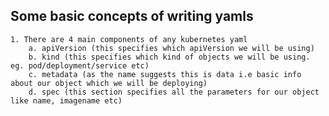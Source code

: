 ## Some basic concepts of writing yamls

	1. There are 4 main components of any kubernetes yaml
		a. apiVersion (this specifies which apiVersion we will be using)
		b. kind (this specifies which kind of objects we will be using. eg. pod/deployment/service etc)
		c. metadata (as the name suggests this is data i.e basic info about our object which we will be deploying)
		d. spec (this section specifies all the parameters for our object like name, imagename etc)
